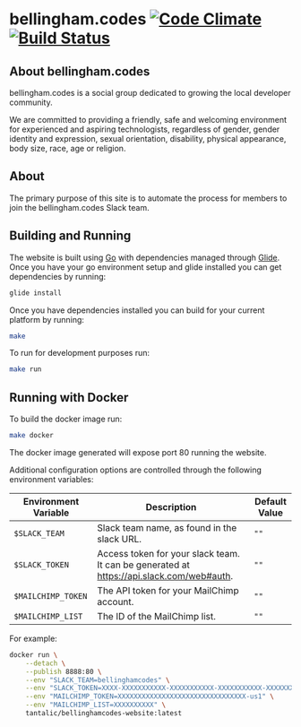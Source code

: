 # bellingham.codes [![Code Climate](https://codeclimate.com/github/bellinghamcodes/website/badges/gpa.svg)](https://codeclimate.com/github/bellinghamcodes/website) [![Build Status](https://travis-ci.org/bellinghamcodes/website.svg?branch=master)](https://travis-ci.org/bellinghamcodes/website)

## About bellingham.codes
bellingham.codes is a social group dedicated to growing the local developer community.

We are committed to providing a friendly, safe and welcoming environment for experienced and aspiring technologists, regardless of gender, gender identity and expression, sexual orientation, disability, physical appearance, body size, race, age or religion.

## About 
The primary purpose of this site is to automate the process for members to join the bellingham.codes Slack team.

## Building and Running
The website is built using [Go][go] with dependencies managed through [Glide][glide]. Once you have your go environment setup and glide installed you can get dependencies by running:
```sh
glide install
```

Once you have dependencies installed you can build for your current platform by running:
```sh
make
```

To run for development purposes run:
```sh
make run
```

## Running with Docker
To build the docker image run:
```sh
make docker
```

The docker image generated will expose port 80 running the website. 

Additional configuration options are controlled through the following environment variables:

| Environment Variable |                                       Description                                        | Default Value |
|----------------------|------------------------------------------------------------------------------------------|---------------|
| `$SLACK_TEAM`        | Slack team name, as found in the slack URL.                                              | `""`          |
| `$SLACK_TOKEN`       | Access token for your slack team. It can be generated at https://api.slack.com/web#auth. | `""`          |
| `$MAILCHIMP_TOKEN`   | The API token for your MailChimp account.                                                | `""`          |
| `$MAILCHIMP_LIST`    | The ID of the MailChimp list.                                                            | `""`          |

For example:
```sh
docker run \
    --detach \
    --publish 8888:80 \
    --env "SLACK_TEAM=bellinghamcodes" \
    --env "SLACK_TOKEN=XXXX-XXXXXXXXXXX-XXXXXXXXXXX-XXXXXXXXXXX-XXXXXXXXXX" \
    --env "MAILCHIMP_TOKEN=XXXXXXXXXXXXXXXXXXXXXXXXXXXXXXXX-us1" \
    --env "MAILCHIMP_LIST=XXXXXXXXXX" \
    tantalic/bellinghamcodes-website:latest
```

[go]: http://www.golang.org
[glide]: https://glide.sh
